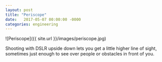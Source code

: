 ```yaml
---
layout: post
title: "Periscope"
date:   2017-05-07 00:00:00 -0000
categories: engineering
---
```


![Periscope]({{ site.url }}/images/periscope.jpg)

Shooting with DSLR upside down lets you get a little higher line of sight, sometimes just enough to see over people or obstacles in front of you. 